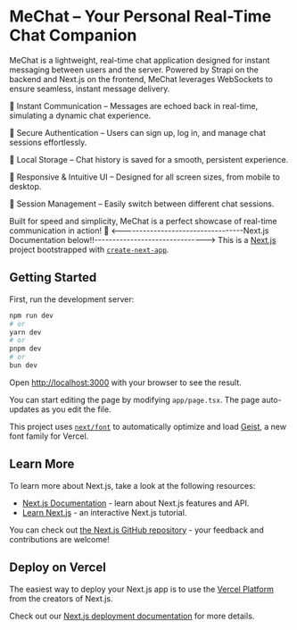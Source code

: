 # MeChat – Your Personal Real-Time Chat Companion
MeChat is a lightweight, real-time chat application designed for instant messaging between users and the server. 
Powered by Strapi on the backend and Next.js on the frontend, 
MeChat leverages WebSockets to ensure seamless, instant message delivery.

🔹 Instant Communication – Messages are echoed back in real-time, simulating a dynamic chat experience.

🔹 Secure Authentication – Users can sign up, log in, and manage chat sessions effortlessly.

🔹 Local Storage – Chat history is saved for a smooth, persistent experience.

🔹 Responsive & Intuitive UI – Designed for all screen sizes, from mobile to desktop.

🔹 Session Management – Easily switch between different chat sessions.

Built for speed and simplicity, MeChat is a perfect showcase of real-time communication in action! 🚀
<----------------------------------Next.js Documentation below!!------------------------------->
This is a [Next.js](https://nextjs.org) project bootstrapped with [`create-next-app`](https://nextjs.org/docs/app/api-reference/cli/create-next-app).

## Getting Started

First, run the development server:

```bash
npm run dev
# or
yarn dev
# or
pnpm dev
# or
bun dev
```

Open [http://localhost:3000](http://localhost:3000) with your browser to see the result.

You can start editing the page by modifying `app/page.tsx`. The page auto-updates as you edit the file.

This project uses [`next/font`](https://nextjs.org/docs/app/building-your-application/optimizing/fonts) to automatically optimize and load [Geist](https://vercel.com/font), a new font family for Vercel.

## Learn More

To learn more about Next.js, take a look at the following resources:

- [Next.js Documentation](https://nextjs.org/docs) - learn about Next.js features and API.
- [Learn Next.js](https://nextjs.org/learn) - an interactive Next.js tutorial.

You can check out [the Next.js GitHub repository](https://github.com/vercel/next.js) - your feedback and contributions are welcome!

## Deploy on Vercel

The easiest way to deploy your Next.js app is to use the [Vercel Platform](https://vercel.com/new?utm_medium=default-template&filter=next.js&utm_source=create-next-app&utm_campaign=create-next-app-readme) from the creators of Next.js.

Check out our [Next.js deployment documentation](https://nextjs.org/docs/app/building-your-application/deploying) for more details.
